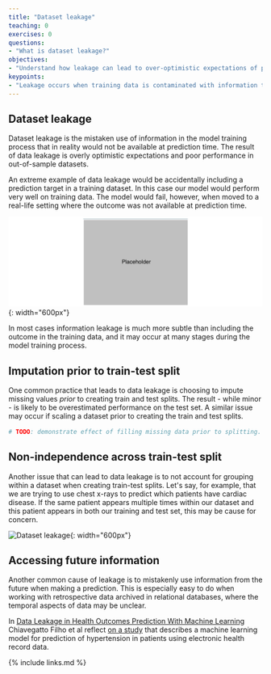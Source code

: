 ```yaml
---
title: "Dataset leakage"
teaching: 0
exercises: 0
questions:
- "What is dataset leakage?"
objectives:
- "Understand how leakage can lead to over-optimistic expectations of performance."
keypoints:
- "Leakage occurs when training data is contaminated with information that is not available at prediction time."
---
```


## Dataset leakage

Dataset leakage is the mistaken use of information in the model training process that in reality would not be available at prediction time. The result of data leakage is overly optimistic expectations and poor performance in out-of-sample datasets.

An extreme example of data leakage would be accidentally including a prediction target in a training dataset. In this case our model would perform very well on training data. The model would fail, however, when moved to a real-life setting where the outcome was not available at prediction time.

![Dataset leakage](../fig/placeholder.png){: width="600px"}

In most cases information leakage is much more subtle than including the outcome in the training data, and it may occur at many stages during the model training process. 

## Imputation prior to train-test split

One common practice that leads to data leakage is choosing to impute missing values *prior* to creating train and test splits. The result - while minor - is likely to be overestimated performance on the test set. A similar issue may occur if scaling a dataset prior to creating the train and test splits.

```python
# TODO: demonstrate effect of filling missing data prior to splitting.
```

## Non-independence across train-test split

Another issue that can lead to data leakage is to not account for grouping within a dataset when creating train-test splits. Let's say, for example, that we are trying to use chest x-rays to predict which patients have cardiac disease. If the same patient appears multiple times within our dataset and this patient appears in both our training and test set, this may be cause for concern.

![Dataset leakage](../fig/x-ray-split.png){: width="600px"}

## Accessing future information

Another common cause of leakage is to mistakenly use information from the future when making a prediction. This is especially easy to do when working with retrospective data archived in relational databases, where the temporal aspects of data may be unclear. 

In [Data Leakage in Health Outcomes Prediction With Machine Learning](https://www.jmir.org/2021/2/e10969/PDF) Chiavegatto Filho et al reflect [on a study](https://www.jmir.org/2018/1/e22/PDF) that describes a machine learning model for prediction of hypertension in patients using electronic health record data.

<!--  
Task: read section X and answer questions.
-->

{% include links.md %}
